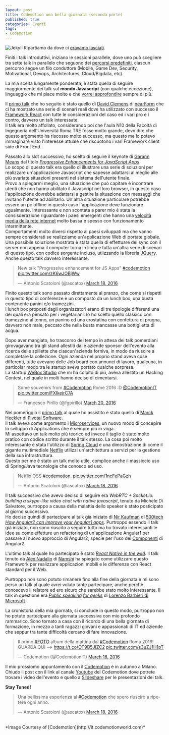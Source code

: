 ```yaml
---
layout: post
title: Codemotion una bella giornata (seconda parte)
published: true
categories: Eventi
tags:
- Codemotion
---
```


![Jekyll]({{site.baseurl}}/assets/codemotion_2016_header.png)
Ripartiamo da dove ci [eravamo lasciati](http://antonioscatoloni.site/2016/03/21/codemotion-una-bella-giornata-prima-parte "eravamo lasciati").<br/>

Finiti i talk introduttivi, iniziano le sessioni parallele, dove uno può scegliere tra sette talk in parallelo che seguono dei [percorsi predefiniti](http://rome2016.codemotionworld.com/conference/ "percorsi predefiniti"), ciascun percorso segue un filo conduttore (Mobile, Game Dev, Security, Motivational, Devops, Architectures, Cloud/Bigdata, etc).<br/>

La mia scelta lungamente ponderata, è stata quella di seguire maggiormente dei talk sul **mondo Javascript** (con qualche eccezione), linguaggio che mi piace molto e che [vorrei approfondire](https://github.com/getify/You-Dont-Know-JS "vorrei approfondire") sempre di più.<br/>
<!--more-->
Il [primo talk](http://rome2016.codemotionworld.com/talk-detail/?detail=2279 "primo talk") che ho seguito è stato quello di [David Clemens](http://rome2016.codemotionworld.com/speaker/1887/ "David Clemens") di [nearForm](http://www.nearform.com/ "nearForm") che ci ha mostrato una serie di scenari reali dove ha utilizzato con successo il [Framework React](https://facebook.github.io/react/ "Framework React") con tutte le considerazioni del caso ed i vari pro e i contro, davvero un talk interessate.<br/>
Il talk era molto affollato, considerando poi che l'aula N10 della Facoltà di Ingegneria dell'Università Roma TRE fosse molto grande, devo dire che questo argomento ha riscosso molto successo, ma questo me lo potevo immaginare visto l'interesse attuale che riscuotono i vari Framework client side di Front End.<br/>

Passato allo slot successivo, ho scelto di seguire il keynote di [Garann Means](http://rome2016.codemotionworld.com/speaker/1151/ "Garann Means") dal titolo *[Progressive Enhancements for JavaScript Apps](http://rome2016.codemotionworld.com/talk-detail/?detail=2292)*.<br/>
Lo scopo di questo talk era quello di illustrare una serie di soluzioni per realizzare un'applicazione  Javascript che sapesse adattarsi al meglio alle più svariate situazioni presenti nel sistema dell'utente finale.<br/>
Provo a spiegarmi meglio, una situazione che può capitare è incontrare utenti che non hanno abilitato il Javascript nel loro browser, in questo caso l'applicazione dovrebbe adattarsi a gestire la situazione con messaggi che invitano l'utente ad abilitarlo.
Un'altra situazione particolare potrebbe essere un pc offline in questo caso l'applicazione deve funzionare ugualmente.
Interessante e non scontata a parer mio è stata la consisderazione riguardante i paesi emergenti che hanno una [velocità media della rete internet](http://www.bitmat.it/blog/news/53787/internet-la-velocita-media-cresce-del-23-a-livello-globale "velocità media della rete internet") molto bassa e spesso con funzionamento intermittente. <br/>Comportamenti molto diversi rispetto ai paesi sviluppati ma che vanno sempre considerati se realizziamo un'applicazione Web di portate globale.
Una possibile soluzione mostrata è stata quella di effettuare dei sync con il server non appena il computer torna in linea e tutta un'altra serie di scenari di questo tipo, con codice sorgente incluso, utlizzando la libreria [JQuery](https://jquery.com/).
<br/>Anche questo talk davvero interessante.

<blockquote class="twitter-tweet" data-lang="en"><p lang="en" dir="ltr">New talk &quot;Progressive enhancement for JS Apps&quot; <a href="https://twitter.com/hashtag/codemotion?src=hash">#codemotion</a> <a href="https://t.co/zK6wJOBjWw">pic.twitter.com/zK6wJOBjWw</a></p>&mdash; Antonio Scatoloni (@ascatox) <a href="https://twitter.com/ascatox/status/710786941248266244">March 18, 2016</a></blockquote>
<script async src="//platform.twitter.com/widgets.js" charset="utf-8"></script>

Finito questo talk sono passato direttamente al pranzo, che come si rispetti in questo tipo di conferenze è un composto da un lunch box, una busta contenente panini e/o tramezzini.<br/>
I lunch box proposti dagli organizzatori erano di tre tipologie differenti una dei quali era pensato per i vegetariani. Io ho scelto quello classico con tramezzino al tonno, un panino ed una crostatina con confettura di prugna, davvero non male, peccato che nella busta mancasse una bottiglietta di acqua.


Dopo aver mangiato, ho trascorso del tempo in attesa dei talk pomerdiani girovagavano tra gli stand allestiti dalle aziende sponsor dell'evento alla ricerca delle spillette che ciascun'azienda forniva, in modo da riuscire a completare la collezione. Ogni azienda nel proprio stand aveva cose differenti, tutte avevano delle Job board con annunci di lavoro, qualcuna, in particolar modo tra le startup aveva portato qualche sorpresa.<br/>
La startup [WeBox Studio](http://www.weboxstudio.com/) che mi ha colpito di più, aveva allestito un Hacking Contest, nel quale in molti hanno deciso di cimentarsi.

<blockquote class="twitter-tweet" data-partner="tweetdeck"><p lang="en" dir="ltr">Some souvenirs from <a href="https://twitter.com/hashtag/Codemotion?src=hash">#Codemotion</a> Rome 2016 :D <a href="https://twitter.com/CodemotionIT">@CodemotionIT</a> <a href="https://t.co/FXIkejrC7A">pic.twitter.com/FXIkejrC7A</a></p>&mdash; Francesco Pirillo (@fgpirillo) <a href="https://twitter.com/fgpirillo/status/711523191496302592">March 20, 2016</a></blockquote>
<script async src="//platform.twitter.com/widgets.js" charset="utf-8"></script>

Nel pomeriggio il [primo talk](http://rome2016.codemotionworld.com/talk-detail/?detail=2324) al quale ho assistito è stato quello di [Marck Heckler](http://rome2016.codemotionworld.com/speaker/1842/) di [Pivotal Software](http://pivotal.io/).<br/>
Il talk aveva come argomento i [Microservices](http://martinfowler.com/articles/microservices.html), un nuovo modo di concepire lo sviluppo di Applications che è sempre più in voga.
<br/>Mi aspettavo un talk molto più teorico ed invece il taglio è stato molto pratico con codice scritto durante il talk stesso. La cosa poi molto interessante è stata l'utilizzo di [Spring Cloud](http://projects.spring.io/spring-cloud/) e una dimostrazione di come il gigante multimediale [Netflix](http://techblog.netflix.com/) utilizzi un'architettura a servizi per la gestione della sua infrastruttura.<br/>
Questo per me è stato un talk molto utile, complice anche il massiccio uso di Spring/Java tecnologie che conosco ed uso.

<blockquote class="twitter-tweet" data-lang="en"><p lang="en" dir="ltr">Netflix OSS <a href="https://twitter.com/hashtag/codemotion?src=hash">#codemotion</a>. <a href="https://t.co/1ncFePaGzh">pic.twitter.com/1ncFePaGzh</a></p>&mdash; Antonio Scatoloni (@ascatox) <a href="https://twitter.com/ascatox/status/710814419870224384">March 18, 2016</a></blockquote>
<script async src="//platform.twitter.com/widgets.js" charset="utf-8"></script>

Il talk successivo che avevo deciso di seguire era *WebRTC + Socket.io: building a skype-like video chat with native javascript*, tenuto da Michele Di Salvatore, purtroppo a causa della malattia dello speaker è stato posticipato al giorno successivo.<br/>
Ho deciso quindi di partecipare al talk già iniziato di [Nir Kaufman](https://twitter.com/nirkaufman) di [500tech](http://500tech.com/) *[How Angular2 can improve your Angular1 apps](http://rome2016.codemotionworld.com/speaker/1316/)*. Purtroppo essendo il talk già iniziato, non sono riuscito a seguire tutto ma ho trovato interessanti le idee su come effetture un refactoring di un'applicazione Angular1 per passare al nuovo approccio di Angular2, specie per l'uso dei [Componenti](http://learnangular2.com/components/) di Angular2.

L'ultimo talk al quale ho partecipato è stato *[React Native in the wild](http://rome2016.codemotionworld.com/talk-detail/?detail=2428)*. Il talk tenuto da [Alex Nadalin](http://odino.org/) di [Namshi](https://www.namshi.com/) ha spiegato come utilizzare questo Framework per realizzare applicazioni mobili e le differenze con React standard per il Web.

Purtroppo non sono potuto rimanere fino alla fine della giornata e mi sono perso un talk al quale avrei voluto tante partecipare, anche perchè conoscevo il relatore ed ero sicuro che sarebbe stato molto interessante.
Il talk in questione era *[Public speaking for geeks](http://rome2016.codemotionworld.com/talk-detail/?detail=2458)* di [Lorenzo Barbieri di Microsoft](https://www.facebook.com/geniodelmalefanpage).


La cronistoria della mia giornata, si conclude in questo modo, purtroppo non ho potuto partecipare alla giornata successiva con mio profondo rammarico.
Sono tornato a casa con il ricordo di una bella giornata di formazione, in mezzo a tanti ragazzi giovani e appassionati di IT ed aziende che seppur tra tante difficoltà cercano di fare innovazione.

<blockquote class="twitter-tweet" data-lang="en"><p lang="it" dir="ltr">Il primo <a href="https://twitter.com/hashtag/FOTO?src=hash">#FOTO</a> album della mattina dal <a href="https://twitter.com/hashtag/Codemotion?src=hash">#Codemotion</a> Roma 2016! GUARDA QUI ==&gt; <a href="https://t.co/OT9B5JIZC2">https://t.co/OT9B5JIZC2</a> <a href="https://t.co/s3uZJ1H1pT">pic.twitter.com/s3uZJ1H1pT</a></p>&mdash; Codemotion (@CodemotionIT) <a href="https://twitter.com/CodemotionIT/status/710806002925441024">March 18, 2016</a></blockquote>
<script async src="//platform.twitter.com/widgets.js" charset="utf-8"></script>

Il mio prossiomo appuntamento con il [Codemotion](http://it.codemotionworld.com/category/codemotion-event/) è in autunno a Milano.<br/>
Chiudo il post con il link al canale [Youtube](https://www.youtube.com/user/CodemotionRoma) del Codemotion dove potrete trovare i video dell'evento e quello a [Slideshare](http://www.slideshare.net/mobile/Codemotion) per le presentazioni dei talk.

**Stay Tuned!**

<blockquote class="twitter-tweet" data-lang="en"><p lang="it" dir="ltr">Una bellissima esperienza al <a href="https://twitter.com/hashtag/Codemotion?src=hash">#Codemotion</a> che spero riuscirò a ripetere ogni anno.</p>&mdash; Antonio Scatoloni (@ascatox) <a href="https://twitter.com/ascatox/status/710856668314210304">March 18, 2016</a></blockquote>
<script async src="//platform.twitter.com/widgets.js" charset="utf-8"></script>
<br/>
*Image Courtesy of [Codemotion](http://it.codemotionworld.com)*